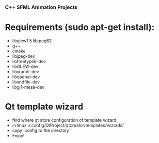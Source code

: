 ### C++ SFML Animation Projects

# Requirements (sudo apt-get install):
- libglew1.5 libjpeg62
- g++
- cmake
- libjpeg-dev
- libfreetype6-dev
- libGLEW-dev
- libxrandr-dev
- libopenal-dev
- libsndfile-dev
- libgl1-mesa-dev

# Qt template wizard
- find where qt store configuration of template wizard
- in linux ./.config/QtProject/qtcreator/templates/wizards/
- copy .config to the directory
- Enjoy!
